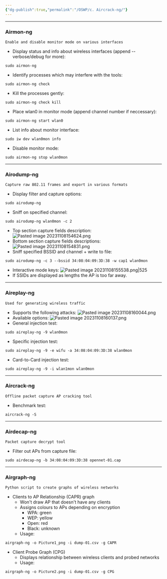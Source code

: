 ```yaml
---
{"dg-publish":true,"permalink":"/OSWP/c. Aircrack-ng/"}
---
```


-------------------------
### Airmon-ng
	Enable and disable monitor mode on various interfaces
- Display status and info about wireless interfaces (append --verbose/debug for more):
```
sudo airmon-ng
```
- Identify processes which may interfere with the tools:
```
sudo airmon-ng check
```
- Kill the processes gently:
```
sudo airmon-ng check kill
```
- Place wlan0 in monitor mode (append channel number if neccessary):
```
sudo airmon-ng start wlan0
```
- List info about monitor interface:
```
sudo iw dev wlan0mon info
```
- Disable monitor mode:
```
sudo airmon-ng stop wlan0mon
```

--------
### Airodump-ng
	Capture raw 802.11 frames and export in various formats
- Display filter and capture options:
```
sudo airodump-ng
```
- Sniff on specified channel:
```
sudo airodump-ng wlan0mon -c 2
```
- Top section capture fields description:
![Pasted image 20231108154624.png](/img/user/IMAGES/Pasted%20image%2020231108154624.png)
- Bottom section capture fields descriptions:
![Pasted image 20231108154831.png](/img/user/IMAGES/Pasted%20image%2020231108154831.png)
- Sniff specified BSSID and channel + write to file:
```
sudo airodump-ng -c 3 --bssid 34:08:04:09:3D:38 -w cap1 wlan0mon
```
- Interactive mode keys:
 ![Pasted image 20231108155538.png|525](/img/user/IMAGES/Pasted%20image%2020231108155538.png)
- If SSIDs are displayed as lengths the AP is too far away.

------
### Aireplay-ng
	Used for generating wireless traffic
- Supports the following attacks:
  ![Pasted image 20231108160044.png](/img/user/IMAGES/Pasted%20image%2020231108160044.png)
- Available options:
  ![Pasted image 20231108160137.png](/img/user/IMAGES/Pasted%20image%2020231108160137.png)
- General injection test:
```
sudo aireplay-ng -9 wlan0mon
```
- Specific injection test:
```
sudo aireplay-ng -9 -e wifu -a 34:08:04:09:3D:38 wlan0mon
```
- Card-to-Card injection test:
```
sudo aireplay-ng -9 -i wlan1mon wlan0mon
```

----------
### Aircrack-ng
	Offline packet capture AP cracking tool
- Benchmark test:
```
aircrack-ng -S  
```


----
### Airdecap-ng
	Packet capture decrypt tool
- Filter out APs from capture file:
```
sudo airdecap-ng -b 34:08:04:09:3D:38 opennet-01.cap
```


------
### Airgraph-ng
	Python script to create graphs of wireless networks
- Clients to AP Relationship (CAPR) graph
	- Won't draw AP that doesn't have any clients
	- Assigns colours to APs depending on encryption
		- WPA: green
		- WEP: yellow
		- Open: red
		- Black: unknown
	- Usage:
```
airgraph-ng -o Picture1_png -i dump-01.csv -g CAPR
```
- Client Probe Graph (CPG)
	- Displays relationship between wireless clients and probed networks
	- Usage:
```
airgraph-ng -o Picture2.png -i dump-01.csv -g CPG
```